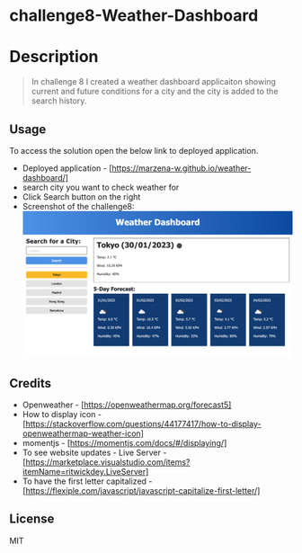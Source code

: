 # challenge8-Weather-Dashboard

# Description 
> In challenge 8 I created  a weather dashboard applicaiton showing current and future conditions for a city and the city is added to the search history.


## Usage 
To access the solution open the below link to deployed application.
* Deployed application - [https://marzena-w.github.io/weather-dashboard/]
* search city you want to check weather for
* Click Search button on the right
* Screenshot of the challenge8:
![Screenshot](./images/challenge8-weather-app.png)


## Credits

* Openweather - [https://openweathermap.org/forecast5]
* How to display icon - [https://stackoverflow.com/questions/44177417/how-to-display-openweathermap-weather-icon]
* momentjs - [https://momentjs.com/docs/#/displaying/]
* To see website updates - Live Server - [https://marketplace.visualstudio.com/items?itemName=ritwickdey.LiveServer]
* To have the first letter capitalized - [https://flexiple.com/javascript/javascript-capitalize-first-letter/]


## License
MIT
